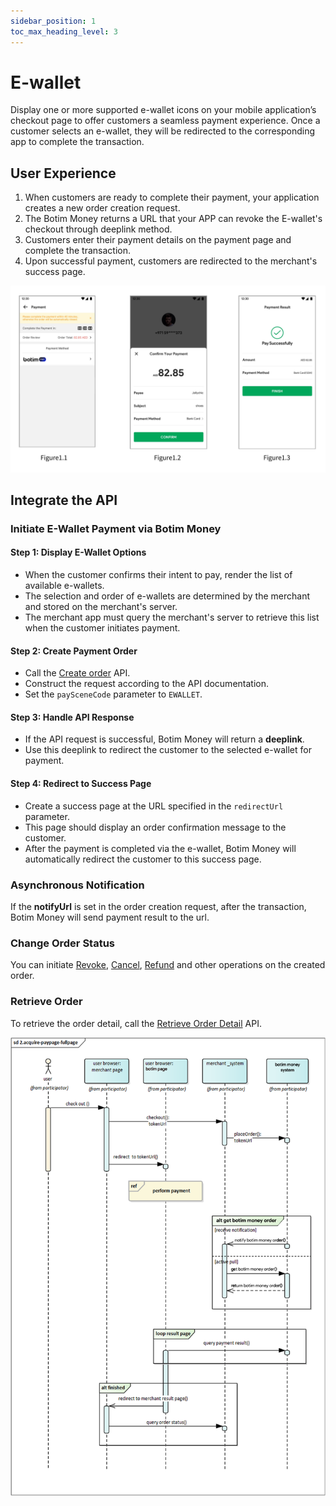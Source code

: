 ```yaml
---
sidebar_position: 1
toc_max_heading_level: 3
---
```


# E-wallet

Display one or more supported e-wallet icons on your mobile application’s checkout page to offer customers a seamless payment experience. Once a customer selects an e-wallet, they will be redirected to the corresponding app to complete the transaction.
  
## User Experience

1. When customers are ready to complete their payment, your application creates a new order creation request.
2. The Botim Money returns a URL that your APP can revoke the E-wallet's checkout through deeplink method.
3. Customers enter their payment details on the payment page and complete the transaction.
4. Upon successful payment, customers are redirected to the merchant's success page.

![ue-ewallet](../pic/ue-ewallet.png)

## Integrate the API
### Initiate E-Wallet Payment via Botim Money

#### Step 1: Display E-Wallet Options

- When the customer confirms their intent to pay, render the list of available e-wallets.
- The selection and order of e-wallets are determined by the merchant and stored on the merchant's server.
- The merchant app must query the merchant's server to retrieve this list when the customer initiates payment.

#### Step 2: Create Payment Order

- Call the [Create order](/docs/createorder) API.
- Construct the request according to the API documentation.
- Set the `paySceneCode` parameter to `EWALLET`.

#### Step 3: Handle API Response
- If the API request is successful, Botim Money will return a **deeplink**.
- Use this deeplink to redirect the customer to the selected e-wallet for payment.

#### Step 4: Redirect to Success Page

- Create a success page at the URL specified in the `redirectUrl` parameter.
- This page should display an order confirmation message to the customer.
- After the payment is completed via the e-wallet, Botim Money will automatically redirect the customer to this success page.

### Asynchronous Notification

If the **notifyUrl** is set in the order creation request, after the transaction, Botim Money will send payment result to the url.

### Change Order Status

You can initiate [Revoke](/docs/revoke), [Cancel](/docs/cancel), [Refund](/docs/refund) and other operations on the created order.

### Retrieve Order

To retrieve the order detail, call the [Retrieve Order Detail](/docs/retrieveorderdetail) API.

![ewalletflow](../pic/ewallet.png)